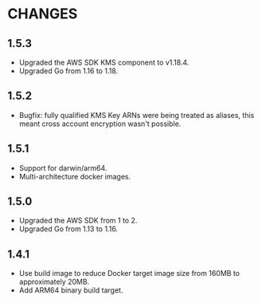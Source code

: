# CHANGES

## 1.5.3

- Upgraded the AWS SDK KMS component to v1.18.4.
- Upgraded Go from 1.16 to 1.18.

## 1.5.2

- Bugfix: fully qualified KMS Key ARNs were being treated as aliases, this meant
  cross account encryption wasn't possible.

## 1.5.1

- Support for darwin/arm64.
- Multi-architecture docker images.

## 1.5.0

- Upgraded the AWS SDK from 1 to 2.
- Upgraded Go from 1.13 to 1.16.

## 1.4.1

- Use build image to reduce Docker target image size from 160MB to approximately 20MB.
- Add ARM64 binary build target.
